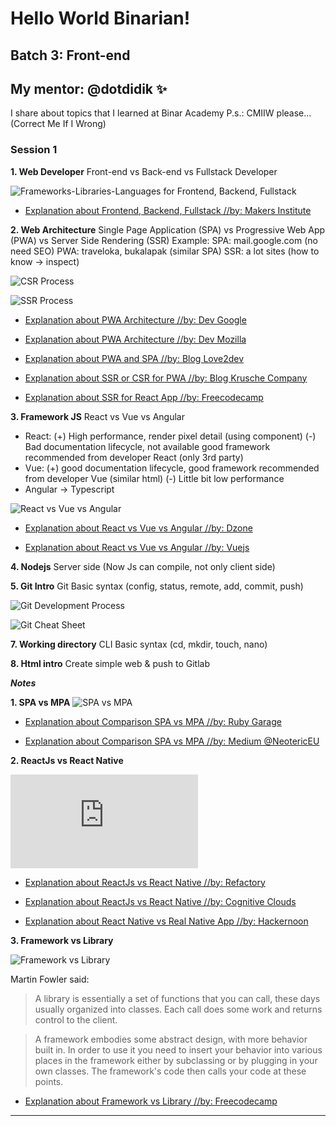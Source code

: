 # Hello World Binarian!

## Batch 3: Front-end
## My mentor: @dotdidik :sparkles:

I share about topics that I learned at Binar Academy
P.s.: CMIIW please... (Correct Me If I Wrong)


### **Session 1**

**1. Web Developer**
Front-end vs Back-end vs Fullstack Developer

![Frameworks-Libraries-Languages for Frontend, Backend, Fullstack](http://www.inventivewheel.com/wp-content/uploads/2016/02/Frameworks-1.png)

- [Explanation about Frontend, Backend, Fullstack //by: Makers Institute](https://medium.com/@makersinstitute/front-end-back-end-full-stack-apa-artinya-36e0f25e8142)

**2. Web Architecture**
Single Page Application (SPA) vs Progressive Web App (PWA) vs Server Side Rendering (SSR)
Example:
SPA: mail.google.com (no need SEO)
PWA: traveloka, bukalapak (similar SPA)
SSR: a lot sites
(how to know -> inspect)

![CSR Process](https://cdn-images-1.medium.com/max/1600/1*CRiH0hUGoS3aoZaIY4H2yg.png)

![SSR Process](https://cdn-images-1.medium.com/max/1600/1*jJkEQpgZ8waQ5P-W5lhxuQ.png)

- [Explanation about PWA Architecture //by: Dev Google](https://developers.google.com/web/ilt/pwa/introduction-to-progressive-web-app-architectures)

- [Explanation about PWA Architecture //by: Dev Mozilla](https://developer.mozilla.org/en-US/docs/Web/Progressive_web_apps/App_structure)

- [Explanation about PWA and SPA //by: Blog Love2dev](https://love2dev.com/blog/pwa-spa/)

- [Explanation about SSR or CSR for PWA //by: Blog Krusche Company](https://kruschecompany.com/blog/post/ssr-or-csr-for-progressive-web-app)

- [Explanation about SSR for React App //by: Freecodecamp](https://medium.freecodecamp.org/server-side-rendering-your-react-app-in-three-simple-steps-7a82b95db82e)

**3. Framework JS** 
React vs Vue vs Angular 

- React:
(+) High performance, render pixel detail (using component)
(-) Bad documentation lifecycle, not available good framework recommended from developer React (only 3rd party)
- Vue:
(+) good documentation lifecycle, good framework recommended from developer Vue (similar html)
(-) Little bit low performance
- Angular -> Typescript

![React vs Vue vs Angular](https://dzone.com/storage/temp/10880637-inforgrafic-react-angular-vue.jpg)

- [Explanation about React vs Vue vs Angular //by: Dzone](https://dzone.com/articles/react-vs-angular-vs-vuejs-a-complete-comparison-gu)

- [Explanation about React vs Vue vs Angular //by: Vuejs](https://vuejs.org/v2/guide/comparison.html)

**4. Nodejs**
Server side (Now Js can compile, not only client side)

**5. Git Intro**
Git Basic syntax (config, status, remote, add, commit, push)

![Git Development Process](https://livablesoftware.com/wp-content/uploads/2017/11/Github-EN.jpg)

![Git Cheat Sheet](https://raw.githubusercontent.com/hbons/git-cheat-sheet/master/preview.png)

**7. Working directory**
CLI Basic syntax (cd, mkdir, touch, nano)

**8. Html intro**
Create simple web & push to Gitlab

**_Notes_** 

**1. SPA vs MPA**
![SPA vs MPA](https://www.mindk.com/blog/wp-content/uploads/2018/03/1.png)

- [Explanation about Comparison SPA vs MPA //by: Ruby Garage](https://rubygarage.org/blog/single-page-app-vs-multi-page-app)

- [Explanation about Comparison SPA vs MPA //by: Medium @NeotericEU](https://medium.com/@NeotericEU/single-page-application-vs-multiple-page-application-2591588efe58)

**2. ReactJs vs React Native**

![ReactJs vs React Native](https://www.konstantinfo.com/blog/wp-content/themes/konstantinfo/imageC.php?image=/2018/03/ReactJS-and-React-Native-1.jpg)

- [Explanation about ReactJs vs React Native //by: Refactory](https://refactory.id/post/39-reactjs-vs-react-native)

- [Explanation about ReactJs vs React Native //by: Cognitive Clouds](https://www.cognitiveclouds.com/insights/what-is-the-difference-between-react-js-and-react-native/)

- [Explanation about React Native vs Real Native App //by: Hackernoon](https://hackernoon.com/react-native-vs-real-native-apps-which-is-better-a8383d6f7ca5)

**3. Framework vs Library**

![Framework vs Library](https://i2.wp.com/www.dunebook.com/wp-content/uploads/2018/06/choosing-your-pearl-in-jocean-5-638.jpg?w=638&ssl=1)

Martin Fowler said:
> A library is essentially a set of functions that you can call, these days usually organized into classes. Each call does some work and returns control to the client.

> A framework embodies some abstract design, with more behavior built in. In order to use it you need to insert your behavior into various places in the framework either by subclassing or by plugging in your own classes. The framework's code then calls your code at these points.

- [Explanation about Framework vs Library //by: Freecodecamp](https://medium.freecodecamp.org/the-difference-between-a-framework-and-a-library-bd133054023f)

---
